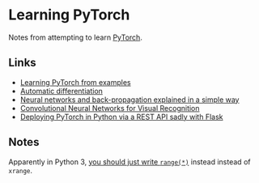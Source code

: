 # Learning PyTorch

Notes from attempting to learn [PyTorch](https://github.com/pytorch/pytorch).

## Links

- [Learning PyTorch from examples](https://pytorch.org/tutorials/beginner/pytorch_with_examples.html)
- [Automatic differentiation](https://en.wikipedia.org/wiki/Automatic_differentiation)
- [Neural networks and back-propagation explained in a simple way](https://medium.com/datathings/neural-networks-and-backpropagation-explained-in-a-simple-way-f540a3611f5e)
- [Convolutional Neural Networks for Visual Recognition](http://cs231n.github.io/optimization-2/)
- [Deploying PyTorch in Python via a REST API sadly with Flask](https://pytorch.org/tutorials/intermediate/flask_rest_api_tutorial.html)

## Notes

Apparently in Python 3,
[you should just write `range(*)`](https://stackoverflow.com/a/17192181)
instead instead of `xrange`.
